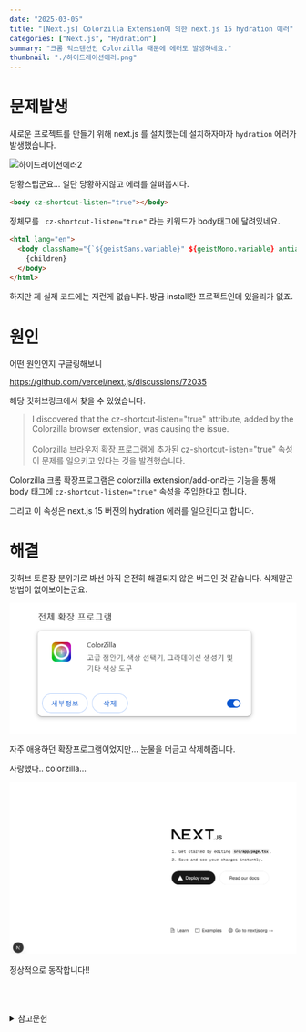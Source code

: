 ```yaml
---
date: "2025-03-05"
title: "[Next.js] Colorzilla Extension에 의한 next.js 15 hydration 에러"
categories: ["Next.js", "Hydration"]
summary: "크롬 익스텐션인 Colorzilla 때문에 에러도 발생하네요."
thumbnail: "./하이드레이션에러.png"
---
```


# 문제발생

새로운 프로젝트를 만들기 위해 next.js 를 설치했는데 설치하자마자 `hydration` 에러가 발생했습니다.

![하이드레이션에러2](../images/하이드레이션에러2.png)

당황스럽군요... 일단 당황하지않고 에러를 살펴봅시다.

```html
<body cz-shortcut-listen="true"></body>
```

정체모를 ` cz-shortcut-listen="true"` 라는 키워드가 body태그에 달려있네요.

```html
<html lang="en">
  <body className="{`${geistSans.variable}" ${geistMono.variable} antialiased`}>
    {children}
  </body>
</html>
```

하지만 제 실제 코드에는 저런게 없습니다. 방금 install한 프로젝트인데 있을리가 없죠.

# 원인

어떤 원인인지 구글링해보니

https://github.com/vercel/next.js/discussions/72035

해당 깃허브링크에서 찾을 수 있었습니다.

> I discovered that the cz-shortcut-listen="true" attribute, added by the Colorzilla browser extension, was causing the issue. <br> <br> Colorzilla 브라우저 확장 프로그램에 추가된 cz-shortcut-listen="true" 속성이 문제를 일으키고 있다는 것을 발견했습니다.

Colorzilla 크롬 확장프로그램은 colorzilla extension/add-on라는 기능을 통해 body 태그에 `cz-shortcut-listen="true"` 속성을 주입한다고 합니다.

그리고 이 속성은 next.js 15 버전의 hydration 에러를 일으킨다고 합니다.

# 해결

깃허브 토론장 분위기로 봐선 아직 온전히 해결되지 않은 버그인 것 같습니다. 삭제말곤 방법이 없어보이는군요.

![컬러지라](컬러지라.png)

자주 애용하던 확장프로그램이었지만... 눈물을 머금고 삭제해줍니다.

사랑했다.. colorzilla...

![next정상](next정상.png)

정상적으로 동작합니다!!


<br>
<br>
<br>

<details>

<summary>참고문헌</summary>

<div markdown="1">

https://github.com/vercel/next.js/discussions/72035

https://dev-astra.tistory.com/669

</div>

</details>
